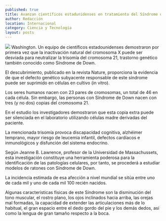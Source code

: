 ```yaml
---
published: true
title: Avanzan científicos estadunidenses en tratamiento del Síndrome de Down
author: Redacción
location: Internacional
category: Ciencia y Tecnología
layout: posts
---
```


![](http://i.imgur.com/JA0ca84m.jpg)
Washington. Un equipo de científicos estadounidenses demostraron por primera vez que la inactivación natural del cromosoma X puede ser desviada para neutralizar la trisomía del cromosoma 21, trastorno genético también conocido como Síndrome de Down.

El descubrimiento, publicado en la revista Nature, proporciona la evidencia de que el defecto genético subyacente responsable de este síndrome puede ser suprimido en células en cultivo (in vitro).

Los seres humanos nacen con 23 pares de cromosomas, un total de 46 en cada célula. Sin embargo, las personas con Síndrome de Down nacen con tres (y no dos) copias del cromosoma 21.

En el estudio los investigadores demostraron que esta copia extra puede ser silenciada en el laboratorio utilizando células madre derivadas del paciente.

La mencionada trisomía provoca discapacidad cognitiva, alzhéimer temprano, mayor riesgo de leucemia infantil, defectos cardíacos e inmunológicos y disfunción del sistema endocrino.

Según Jeanne B. Lawrence, profesor de la Universidad de Massachussets, esta investigación constituye una herramienta poderosa para la identificación de las patologías celulares, por tanto, se procederá a estudiar modelos de ratones con Síndrome de Down.

La incidencia estimada de esa afección a nivel mundial se sitúa entre uno de cada mil y uno de cada mil 100 recién nacidos.

Algunas características físicas de este Síndrome son la disminución del tono muscular, el rostro plano, los ojos inclinados hacia arriba, las orejas mal formadas, la capacidad de extender las articulaciones más de lo habitual, el gran espacio entre el dedo gordo del pie y los demás dedos, así como la lengua de gran tamaño respecto a la boca.
